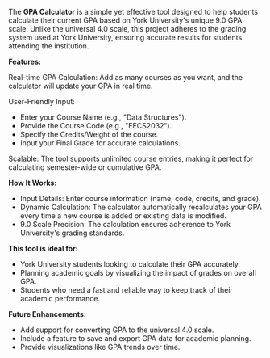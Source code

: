 The **GPA Calculator** is a simple yet effective tool designed to help students calculate their current GPA based on York University's unique 9.0 GPA scale. Unlike the universal 4.0 scale, this project adheres to the grading system used at York University, ensuring accurate results for students attending the institution.

**Features:**

Real-time GPA Calculation: Add as many courses as you want, and the calculator will update your GPA in real time.

User-Friendly Input:
- Enter your Course Name (e.g., "Data Structures").
- Provide the Course Code (e.g., "EECS2032").
- Specify the Credits/Weight of the course.
- Input your Final Grade for accurate calculations.

Scalable: The tool supports unlimited course entries, making it perfect for calculating semester-wide or cumulative GPA.

**How It Works:**

- Input Details: Enter course information (name, code, credits, and grade).
- Dynamic Calculation: The calculator automatically recalculates your GPA every time a new course is added or existing data is modified.
- 9.0 Scale Precision: The calculation ensures adherence to York University's grading standards.

**This tool is ideal for:**

- York University students looking to calculate their GPA accurately.
- Planning academic goals by visualizing the impact of grades on overall GPA.
- Students who need a fast and reliable way to keep track of their academic performance.

**Future Enhancements:**

- Add support for converting GPA to the universal 4.0 scale.
- Include a feature to save and export GPA data for academic planning.
- Provide visualizations like GPA trends over time.
